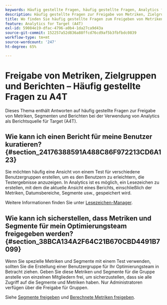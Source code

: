 ```yaml
---
keywords: Häufig gestellte Fragen, häufig gestellte Fragen, Analytics für Target, Segmente, A4T, Berichte freigeben
description: Häufig gestellte Fragen zur Freigabe von Metriken, Zielgruppen und Berichten bei der Verwendung von Analytics für [!DNL Target] (A4T). Mit A4T können Sie Analytics-Reporting für die Adobe verwenden [!DNL Target] Aktivitäten.
title: Wo finden Sie häufig gestellte Fragen zum Freigeben von Metriken, Zielgruppen und Berichten in A4T?
feature: Analytics for Target (A4T)
exl-id: 59084e19-dfac-4796-a0b4-1da27ca9d43a
source-git-commit: 152257a52d836a88ffcd76cd9af5b3fbfbdc0839
workflow-type: tm+mt
source-wordcount: '247'
ht-degree: 65%

---
```


# Freigabe von Metriken, Zielgruppen und Berichten – Häufig gestellte Fragen zu A4T

Dieses Thema enthält Antworten auf häufig gestellte Fragen zur Freigabe von Metriken, Segmenten und Berichten bei der Verwendung von Analytics als Berichtsquelle für Target (A4T).

## Wie kann ich einen Bericht für meine Benutzer kuratieren? {#section_24176388591A488C86F972213CD6A123}

Sie möchten häufig eine Ansicht von einem Test für verschiedene Benutzergruppen erstellen, um es den Benutzern zu erleichtern, die Testergebnisse anzuzeigen. In Analytics ist es möglich, ein Lesezeichen zu erstellen, mit dem die aktuelle Ansicht eines Berichts, einschließlich der Metriken, Datumsbereiche, Segmente usw., gespeichert wird.

Weitere Informationen finden Sie unter [Lesezeichen-Manager](https://experienceleague.adobe.com/docs/analytics/analyze/reports-analytics/bookmarks.html).

## Wie kann ich sicherstellen, dass Metriken und Segmente für mein Optimierungsteam freigegeben werden? {#section_38BCA134A2F64C21B670CBD4491B7099}

Wenn Sie spezielle Metriken und Segmente mit einem Test verwenden, sollten Sie die Erstellung einer Benutzergruppe für Ihr Optimierungsteam in Betracht ziehen. Geben Sie diese Metriken und Segmente für die Gruppe anstelle von einzelnen Mitgliedern frei, um sicherzustellen, dass sie alle Zugriff auf die Segmente und Metriken haben. Nur Administratoren verfügen über die Freigabe für Gruppen.

Siehe [Segmente freigeben](https://experienceleague.adobe.com/docs/analytics/components/segmentation/segmentation-workflow/t-seg-share.html) und [Berechnete Metriken freigeben](https://experienceleague.adobe.com/docs/analytics/components/calculated-metrics/calcmetric-workflow/cm-sharing.html).
